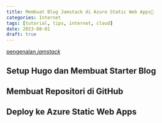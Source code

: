 ```yaml
---
title: Membuat Blog Jamstack di Azure Static Web Apps🚀
categories: Internet
tags: [tutorial, tips, internet, cloud]
date: 2023-08-01
draft: true
---
```


[pengenalan *jamstack*](/post/mengenal-jamstack-dan-serverless/)

## Setup Hugo dan Membuat Starter Blog

## Membuat Repositori di GitHub

## Deploy ke Azure Static Web Apps
